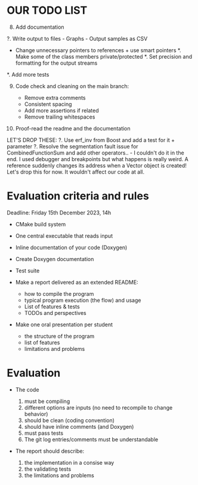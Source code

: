 # OUR TODO LIST

8. Add documentation

?. Write output to files
    - Graphs
    - Output samples as CSV

* Change unnecessary pointers to references + use smart pointers
*. Make some of the class members private/protected
*. Set precision and formatting for the output streams

*. Add more tests

9. Code check and cleaning on the main branch:
    - Remove extra comments
    - Consistent spacing
    - Add more assertions if related
    - Remove trailing whitespaces

10. Proof-read the readme and the documentation

LET'S DROP THESE:
?. Use erf_inv from Boost and add a test for it + parameter
?. Resolve the segmentation fault issue for CombinedFunctionSum and add other operators..
    - I couldn't do it in the end. I used debugger and breakpoints but what happens is really weird. A reference suddenly changes its address when a Vector object is created! Let's drop this for now. It wouldn't affect our code at all.


# Evaluation criteria and rules

Deadline: Friday 15th December 2023, 14h

- CMake build system

- One central executable that reads input

- Inline documentation of your code (Doxygen)

- Create Doxygen documentation

- Test suite

- Make a report delivered as an extended README:
    - how to compile the program
    - typical program execution (the flow) and usage
    - List of features & tests
    - TODOs and perspectives

- Make one oral presentation per student
    - the structure of the program
    - list of features
    - limitations and problems


# Evaluation
- The code
    1. must be compiling
    2. different options are inputs (no need to recompile to change behavior)
    3. should be clean (coding convention)
    4. should have inline comments (and Doxygen)
    5. must pass tests
    6. The git log entries/comments must be understandable

- The report should describe:
    1. the implementation in a consise way
    2. the validating tests
    3. the limitations and problems
